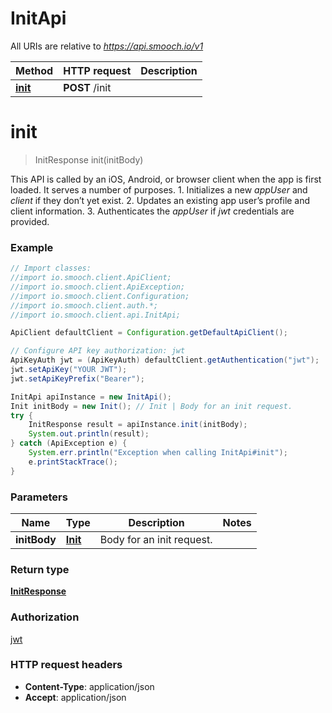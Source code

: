 # InitApi

All URIs are relative to *https://api.smooch.io/v1*

Method | HTTP request | Description
------------- | ------------- | -------------
[**init**](InitApi.md#init) | **POST** /init | 


<a name="init"></a>
# **init**
> InitResponse init(initBody)



This API is called by an iOS, Android, or browser client when the app is first loaded. It serves a number of purposes. 1. Initializes a new *appUser* and *client* if they don’t yet exist. 2. Updates an existing app user’s profile and client information. 3. Authenticates the *appUser* if *jwt* credentials are provided. 

### Example
```java
// Import classes:
//import io.smooch.client.ApiClient;
//import io.smooch.client.ApiException;
//import io.smooch.client.Configuration;
//import io.smooch.client.auth.*;
//import io.smooch.client.api.InitApi;

ApiClient defaultClient = Configuration.getDefaultApiClient();

// Configure API key authorization: jwt
ApiKeyAuth jwt = (ApiKeyAuth) defaultClient.getAuthentication("jwt");
jwt.setApiKey("YOUR JWT");
jwt.setApiKeyPrefix("Bearer");

InitApi apiInstance = new InitApi();
Init initBody = new Init(); // Init | Body for an init request.
try {
    InitResponse result = apiInstance.init(initBody);
    System.out.println(result);
} catch (ApiException e) {
    System.err.println("Exception when calling InitApi#init");
    e.printStackTrace();
}
```

### Parameters

Name | Type | Description  | Notes
------------- | ------------- | ------------- | -------------
 **initBody** | [**Init**](Init.md)| Body for an init request. |

### Return type

[**InitResponse**](InitResponse.md)

### Authorization

[jwt](../README.md#jwt)

### HTTP request headers

 - **Content-Type**: application/json
 - **Accept**: application/json

